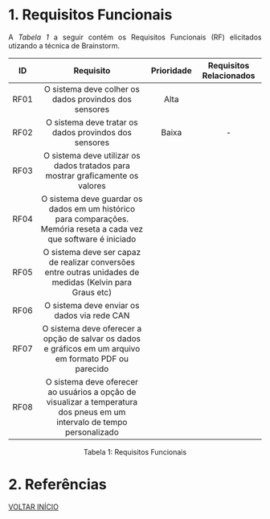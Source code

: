 # 1. Requisitos Funcionais

<p align="justify">A <i>Tabela 1</i> a seguir contém os Requisitos Funcionais (RF) elicitados utizando a técnica de Brainstorm.</p>

| ID   |                                 Requisito                                 | Prioridade | Requisitos Relacionados |
| :--: | :-----------------------------------------------------------------------: | :--------: | :---------: |
| RF01 | O sistema deve colher os dados provindos dos sensores | Alta| |
| RF02 | O sistema deve tratar os dados provindos dos sensores |  Baixa     |     -       |
| RF03 | O sistema deve utilizar os dados tratados para mostrar graficamente os valores |            |             |
| RF04 | O sistema deve guardar os dados em um histórico para comparações. Memória reseta a cada vez que software é iniciado |            |             |
| RF05 | O sistema deve ser capaz de realizar conversões entre outras unidades de medidas (Kelvin para Graus etc) |            |             |
| RF06 | O sistema deve enviar os dados via rede CAN |            |             |
| RF07 | O sistema deve oferecer a opção de salvar os dados e gráficos em um arquivo em formato PDF ou parecido |            |             |
| RF08 | O sistema deve oferecer ao usuários a opção de visualizar a temperatura dos pneus em um intervalo de tempo personalizado |            |             |


<div style="text-align: center">
<p>Tabela 1: Requisitos Funcionais</p>
</div>

# 2. Referências


<a href="../README.md">VOLTAR INÍCIO</a>
